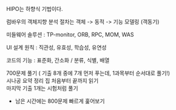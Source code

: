 HIPO는 하향식 기법이다.  

럼바우의 객체지향 분석 절차는 객체 -> 동적 -> 기능 모델링 (객동기)  

미들웨어 솔루션 : TP-monitor, ORB, RPC, MOM, WAS

UI 설계 원칙 : 직관성, 유효성, 학습성, 유연성  

코드의 기능 : 표준화, 간소화 / 분류, 식별, 배열  

700문제 풀기 ( 기출 8개 중에 7개 먼저 푸는데, 1과목부터 순서대로 풀기!)  
시나공 요약 정리 집 처음부터 끝까지 읽기  
마지막 기출 1개는 시험처럼 풀기  
+ 남은 시간에는 800문제 빠르게 훑어보기
